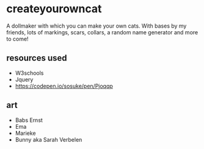 # createyourowncat
A dollmaker with which you can make your own cats. With bases by my friends, lots of markings, scars, collars, a random name generator and more to come! 

## resources used
* W3schools
* Jquery
* https://codepen.io/sosuke/pen/Pjoqqp

## art
* Babs Ernst
* Ema
* Marieke
* Bunny aka Sarah Verbelen
